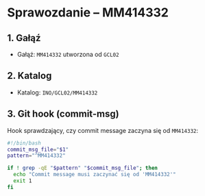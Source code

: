 # Sprawozdanie – MM414332

## 1. Gałąź
- Gałąź: `MM414332` utworzona od `GCL02`

## 2. Katalog
- Katalog: `INO/GCL02/MM414332`

## 3. Git hook (commit-msg)
Hook sprawdzający, czy commit message zaczyna się od `MM414332`:

```bash
#!/bin/bash
commit_msg_file="$1"
pattern="^MM414332"

if ! grep -qE "$pattern" "$commit_msg_file"; then
  echo "Commit message musi zaczynać się od 'MM414332'"
  exit 1
fi
